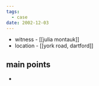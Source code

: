 ```yaml
---
tags:
  - case
date: 2002-12-03
---
```

- witness - [[julia montauk]]
- location - [[york road, dartford]]
## main points
- 